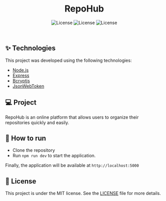 # <h1 align="center">RepoHub</h1>

<p align="center">
  <img alt="License" src="https://img.shields.io/static/v1?label=license&message=MIT&color=8257E5&labelColor=000000">
  <img alt="License" src="https://img.shields.io/static/v1?label=Language&message=Node.js&color=8257E5&labelColor=000000">
  <img alt="License" src="https://img.shields.io/static/v1?label=Version&message=1.0&color=8257E5&labelColor=000000">
</p>

<br>

## ✨ Technologies

This project was developed using the following technologies:

- [Node.js](https://nodejs.org/en/)
- [Express](https://expressjs.com/pt-br/)
- [Bcryptjs](https://www.npmjs.com/package/bcryptjs)
- [JsonWebToken](https://jwt.io/)

## 💻 Project

RepoHub is an online platform that allows users to organize their repositories quickly and easily.

## 🚀 How to run

- Clone the repository
- Run `npm run dev` to start the application.

Finally, the application will be available at `http://localhost:5000`

## 📄 License

This project is under the MIT license. See the [LICENSE](LICENSE.md) file for more details.
